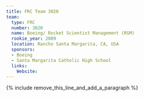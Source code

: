 ```yaml
---
title: FRC Team 3020
team:
  type: FRC
  number: 3020
  name: Boeing/ Rocket Scientist Management (RSM)
  rookie_year: 2009
  location: Rancho Santa Margarita, CA, USA
  sponsors:
  - Boeing
  - Santa Margarita Catholic High School
  links:
    Website:
---
```


{% include remove_this_line_and_add_a_paragraph %}